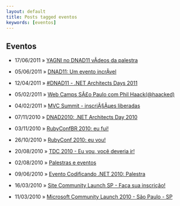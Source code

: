 ```yaml
---
layout: default
title: Posts tagged eventos
keywords: [eventos]
---
```

<h2 class="category">Eventos</h2>
<ul class="posts">
<li>
<p>
<span class="date">17/06/2011</span> &raquo;
<a href="/blog/yagni-no-dnad11-videos-da-palestra">YAGNI no DNAD11 vÃ­deos da palestra</a>
</p>
</li>
<li>
<p>
<span class="date">05/06/2011</span> &raquo;
<a href="/blog/dnad11-um-evento-incrivel">DNAD11: Um evento incrÃ­vel</a>
</p>
</li>
<li>
<p>
<span class="date">12/04/2011</span> &raquo;
<a href="/blog/dnad11-net-architects-days-2011">#DNAD11 - .NET Architects Days 2011</a>
</p>
</li>
<li>
<p>
<span class="date">05/02/2011</span> &raquo;
<a href="/blog/web-camps-sao-paulo-com-phil-haackhaacked">Web Camps SÃ£o Paulo com Phil Haack(@haacked)</a>
</p>
</li>
<li>
<p>
<span class="date">04/02/2011</span> &raquo;
<a href="/blog/mvc-summit-inscricoes-liberadas">MVC Summit - inscriÃ§Ãµes liberadas</a>
</p>
</li>
<li>
<p>
<span class="date">07/11/2010</span> &raquo;
<a href="/blog/dnad2010-net-architects-day-2010">DNAD2010: .NET Architects Day 2010</a>
</p>
</li>
<li>
<p>
<span class="date">03/11/2010</span> &raquo;
<a href="/blog/rubyconfbr-2010-eu-fui">RubyConfBR 2010: eu fui!</a>
</p>
</li>
<li>
<p>
<span class="date">26/10/2010</span> &raquo;
<a href="/blog/rubyconf-2010-eu-vou">RubyConf 2010: eu vou!</a>
</p>
</li>
<li>
<p>
<span class="date">20/08/2010</span> &raquo;
<a href="/blog/tdc-2010-eu-vou-voce-deveria-ir">TDC 2010 - Eu vou, você deveria ir!</a>
</p>
</li>
<li>
<p>
<span class="date">02/08/2010</span> &raquo;
<a href="/blog/palestras-e-eventos">Palestras e eventos</a>
</p>
</li>
<li>
<p>
<span class="date">09/06/2010</span> &raquo;
<a href="/blog/evento-codificando-net-2010-palestra">Evento Codificando .NET 2010: Palestra</a>
</p>
</li>
<li>
<p>
<span class="date">16/03/2010</span> &raquo;
<a href="/blog/site-community-launch-sp-faca-sua-inscricao">Site Community Launch SP - Faça sua inscrição!</a>
</p>
</li>
<li>
<p>
<span class="date">11/03/2010</span> &raquo;
<a href="/blog/microsoft-community-launch-2010-sao-paulo-sp">Microsoft Community Launch 2010 - São Paulo - SP</a>
</p>
</li>
</ul>
